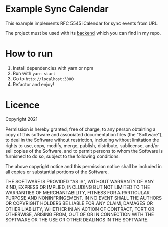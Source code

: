 # Example Sync Calendar

This example implements RFC 5545 iCalendar for sync events from URL.

The project must be used with its [backend](https://github.com/CrisRonda/syncCalendarBackend) which you can find in my repo.


# How to run

1. Install dependencies with yarn or npm
2. Run with `yarn start`
3. Go to `http://localhost:3000`
4. Refactor and enjoy! 

# Licence


Copyright 2021

Permission is hereby granted, free of charge, to any person obtaining a copy of this software and associated documentation files (the "Software"), to deal in the Software without restriction, including without limitation the rights to use, copy, modify, merge, publish, distribute, sublicense, and/or sell copies of the Software, and to permit persons to whom the Software is furnished to do so, subject to the following conditions:

The above copyright notice and this permission notice shall be included in all copies or substantial portions of the Software.

THE SOFTWARE IS PROVIDED "AS IS", WITHOUT WARRANTY OF ANY KIND, EXPRESS OR IMPLIED, INCLUDING BUT NOT LIMITED TO THE WARRANTIES OF MERCHANTABILITY, FITNESS FOR A PARTICULAR PURPOSE AND NONINFRINGEMENT. IN NO EVENT SHALL THE AUTHORS OR COPYRIGHT HOLDERS BE LIABLE FOR ANY CLAIM, DAMAGES OR OTHER LIABILITY, WHETHER IN AN ACTION OF CONTRACT, TORT OR OTHERWISE, ARISING FROM, OUT OF OR IN CONNECTION WITH THE SOFTWARE OR THE USE OR OTHER DEALINGS IN THE SOFTWARE.
